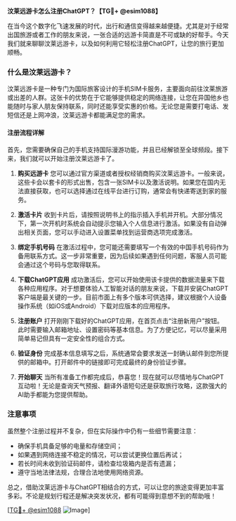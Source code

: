 **汶莱远游卡怎么注册ChatGPT？【TG💪+ @esim1088】**

在当今这个数字化飞速发展的时代，出行和通信变得越来越便捷。尤其是对于经常出国旅游或者工作的朋友来说，一张合适的远游卡简直是不可或缺的好帮手。今天我们就来聊聊汶莱远游卡，以及如何利用它轻松注册ChatGPT，让您的旅行更加顺畅。

### 什么是汶莱远游卡？

汶莱远游卡是一种专门为国际旅客设计的手机SIM卡服务，主要面向前往汶莱旅游或出差的人群。这张卡的优势在于它能够提供稳定的网络连接，让您在异国他乡也能随时与家人朋友保持联系，同时还能享受实惠的价格。无论您是需要打电话、发短信还是上网冲浪，汶莱远游卡都能满足您的需求。

#### 注册流程详解

首先，您需要确保自己的手机支持国际漫游功能，并且已经解锁至全球频段。接下来，我们就可以开始注册汶莱远游卡了。

1. **购买远游卡**
   您可以通过官方渠道或者授权经销商购买汶莱远游卡。一般来说，这些卡会以套卡的形式出售，包含一张SIM卡以及激活说明。如果您在国内无法直接获取，也可以选择通过在线平台进行订购，通常会有快递寄送到家的服务。

2. **激活卡片**
   收到卡片后，请按照说明书上的指示插入手机并开机。大部分情况下，第一次开机时系统会自动提示您输入个人信息进行激活。如果没有自动弹出相关页面，您可以手动进入设置菜单找到运营商选项完成激活。

3. **绑定手机号码**
   在激活过程中，您可能还需要填写一个有效的中国手机号码作为备用联系方式。这一步非常重要，因为后续如果遇到任何问题，客服人员可能会通过这个号码与您取得联系。

4. **下载ChatGPT应用**
   成功激活后，您可以开始使用该卡提供的数据流量来下载各种应用程序。对于想要体验人工智能对话的朋友来说，下载并安装ChatGPT客户端是最关键的一步。目前市面上有多个版本可供选择，建议根据个人设备操作系统（如iOS或Android）下载对应版本的应用程序。

5. **注册账户**
   打开刚刚下载好的ChatGPT应用，在首页点击“注册新用户”按钮。此时需要输入邮箱地址、设置密码等基本信息。为了方便记忆，可以尽量采用简单易记但具有一定安全性的组合方式。

6. **验证身份**
   完成基本信息填写之后，系统通常会要求发送一封确认邮件到您所提供的邮箱中。打开邮件中的链接即可完成最终的身份验证步骤。

7. **开始聊天**
   当所有准备工作都完成后，恭喜您！现在就可以尽情地与ChatGPT互动啦！无论是查询天气预报、翻译外语短句还是获取旅行攻略，这款强大的AI助手都能为您提供帮助。

### 注意事项

虽然整个注册过程并不复杂，但在实际操作中仍有一些细节需要注意：

- 确保手机具备足够的电量和存储空间；
- 如果遇到网络连接不稳定的情况，可以尝试更换位置后再试；
- 若长时间未收到验证码邮件，请检查垃圾箱内是否有遗漏；
- 遵守当地法律法规，合理合法地使用网络资源。

总之，借助汶莱远游卡与ChatGPT相结合的方式，可以让您的旅途变得更加丰富多彩。不论是规划行程还是解决突发状况，都有可能得到意想不到的帮助哦！

[[TG💪+ @esim1088](https://t.me/s/esim1088) ![Image](https://i.postimg.cc/4NQfJmqS/Snipaste-2025-05-13-00-14-12.png)]
